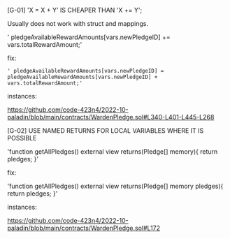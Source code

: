 [G-01] 'X = X + Y' IS CHEAPER THAN 'X += Y';

Usually does not work with struct and mappings.

   ' pledgeAvailableRewardAmounts[vars.newPledgeID] += vars.totalRewardAmount;'

fix:

    ' pledgeAvailableRewardAmounts[vars.newPledgeID] = pledgeAvailableRewardAmounts[vars.newPledgeID] +  vars.totalRewardAmount;'



instances:

https://github.com/code-423n4/2022-10-paladin/blob/main/contracts/WardenPledge.sol#L340-L401-L445-L268



[G-02] USE NAMED RETURNS FOR LOCAL VARIABLES WHERE IT IS POSSIBLE

   'function getAllPledges() external view returns(Pledge[] memory){
        return pledges;
    }'

fix:

  'function getAllPledges() external view returns(Pledge[] memory pledges){
        return pledges;
    }'

instances:

https://github.com/code-423n4/2022-10-paladin/blob/main/contracts/WardenPledge.sol#L172

